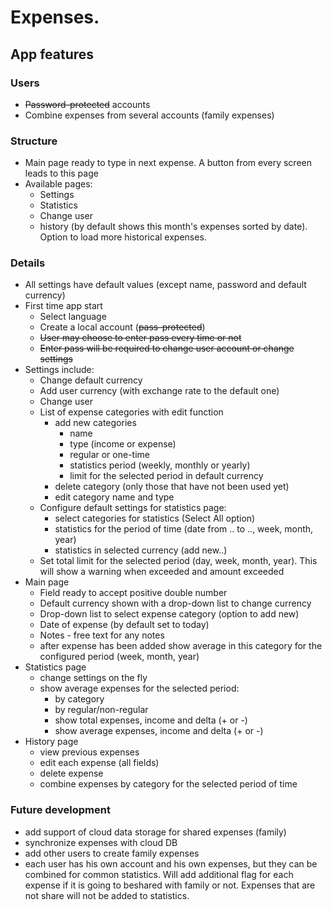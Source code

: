 # Expenses.

## App features
### Users
* ~~Password-protected~~ accounts
* Combine expenses from several accounts (family expenses)

### Structure
* Main page ready to type in next expense. A button from every screen leads to this page
* Available pages: 
  * Settings
  * Statistics
  * Change user
  * history (by default shows this month's expenses sorted by date). Option to load more historical expenses.

### Details
* All settings have default values (except name, password and default currency)
* First time app start 
  * Select language
  * Create a local account (~~pass-protected~~)
  * ~~User may choose to enter pass every time or not~~
  * ~~Enter pass will be required to change user account or change settings~~
* Settings include:
  * Change default currency
  * Add user currency (with exchange rate to the default one)
  * Change user
  * List of expense categories with edit function
    * add new categories 
      * name
      * type (income or expense)
      * regular or one-time
      * statistics period (weekly, monthly or yearly)
      * limit for the selected period in default currency
    * delete category (only those that have not been used yet)
    * edit category name and type
  * Configure default settings for statistics page:
    * select categories for statistics (Select All option)
    * statistics for the period of time (date from .. to .., week, month, year)
    * statistics in selected currency (add new..)
  * Set total limit for the selected period (day, week, month, year). This will show a warning when exceeded and amount exceeded
* Main page
  * Field ready to accept positive double number
  * Default currency shown with a drop-down list to change currency
  * Drop-down list to select expense category (option to add new)
  * Date of expense (by default set to today)
  * Notes - free text for any notes
  * after expense has been added show average in this category for the configured period (week, month, year)
* Statistics page
  * change settings on the fly
  * show average expenses for the selected period:
    * by category
    * by regular/non-regular
    * show total expenses, income and delta (+ or -)
    * show average expenses, income and delta (+ or -)
* History page
  * view previous expenses
  * edit each expense (all fields)
  * delete expense
  * combine expenses by category for the selected period of time
  
### Future development
* add support of cloud data storage for shared expenses (family)
* synchronize expenses with cloud DB
* add other users to create family expenses
* each user has his own account and his own expenses, but they can be combined for common statistics. 
Will add additional flag for each expense if it is going to beshared with family or not. 
Expenses that are not share will not be added to statistics.
